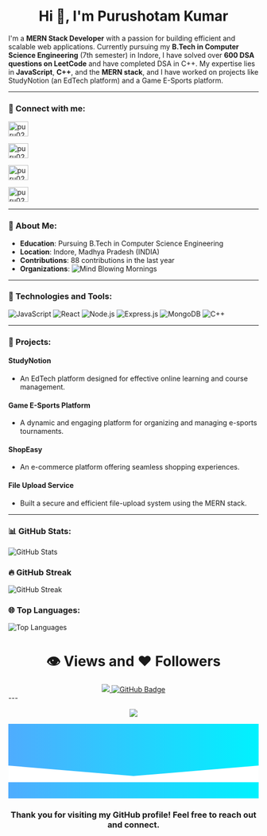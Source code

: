 <h1 align="center">Hi 👋, I'm Purushotam Kumar</h1>

I'm a **MERN Stack Developer** with a passion for building efficient and scalable web applications. Currently pursuing my **B.Tech in Computer Science Engineering** (7th semester) in Indore, I have solved over **600 DSA questions on LeetCode** and have completed DSA in C++. My expertise lies in **JavaScript**, **C++**, and the **MERN stack**, and I have worked on projects like StudyNotion (an EdTech platform) and a Game E-Sports platform.

---

<h3 align="left">🔄 Connect with me:</h3>
<p align="left">
<a href="https://leetcode.com/puru0222/" target="blank"><img align="center" src="https://raw.githubusercontent.com/rahuldkjain/github-profile-readme-generator/master/src/images/icons/Social/leet-code.svg" alt="puru0222" height="30" width="40" /></a>

<a href="https://linkedin.com/in/https://www.linkedin.com/in/puru0222/" target="blank"><img align="center" src="https://raw.githubusercontent.com/rahuldkjain/github-profile-readme-generator/master/src/images/icons/Social/linked-in-alt.svg" alt="puru0222" height="30" width="40" /></a>

<a href="https://twitter.com/puru0222" target="blank"><img align="center" src="https://raw.githubusercontent.com/rahuldkjain/github-profile-readme-generator/master/src/images/icons/Social/twitter.svg" alt="puru0222" height="30" width="40" /></a>

<a href="https://instagram.com/puru0222" target="blank"><img align="center" src="https://raw.githubusercontent.com/rahuldkjain/github-profile-readme-generator/master/src/images/icons/Social/instagram.svg" alt="puru0222" height="30" width="40" /></a>

---

### 🔖 About Me:

- **Education**: Pursuing B.Tech in Computer Science Engineering
- **Location**: Indore, Madhya Pradesh (INDIA)
- **Contributions**: 88 contributions in the last year
- **Organizations**: ![Mind Blowing Mornings](https://github.com/Mind-Blowing-Mornings)

---

### 🔧 Technologies and Tools:

![JavaScript](https://img.shields.io/badge/-JavaScript-f7df1e?logo=javascript&logoColor=black&style=for-the-badge)
![React](https://img.shields.io/badge/-React-61dafb?logo=react&logoColor=black&style=for-the-badge)
![Node.js](https://img.shields.io/badge/-Node.js-339933?logo=node.js&logoColor=white&style=for-the-badge)
![Express.js](https://img.shields.io/badge/-Express.js-000000?logo=express&logoColor=white&style=for-the-badge)
![MongoDB](https://img.shields.io/badge/-MongoDB-47A248?logo=mongodb&logoColor=white&style=for-the-badge)
![C++](https://img.shields.io/badge/-C%2B%2B-00599C?logo=c%2B%2B&logoColor=white&style=for-the-badge)

---

### 🔧 Projects:

#### **StudyNotion**

- An EdTech platform designed for effective online learning and course management.

#### **Game E-Sports Platform**

- A dynamic and engaging platform for organizing and managing e-sports tournaments.

#### **ShopEasy**

- An e-commerce platform offering seamless shopping experiences.

#### **File Upload Service**

- Built a secure and efficient file-upload system using the MERN stack.

---

### 📊 GitHub Stats:

![GitHub Stats](https://github-readme-stats.vercel.app/api?username=Puru0222&show_icons=true&theme=radical)

### 🔥 GitHub Streak

![GitHub Streak](https://github-readme-streak-stats.herokuapp.com/?user=Puru0222&theme=radical)

### 🌐 Top Languages:

![Top Languages](https://github-readme-stats.vercel.app/api/top-langs/?username=Puru0222&layout=compact&theme=radical)

<div align="center">
 <h1>👁️ Views and ❤ Followers</h1>
<a href="https://github.com/Puru0222/github-profile-views-counter">
    <img src="https://komarev.com/ghpvc/?username=Puru0222">
</a>
<a href="https://github.com/Puru0222?tab=followers"><img src="https://img.shields.io/github/followers/Puru0222?label=Followers&style=social" alt="GitHub Badge"></a>
</div>
---
 <p align="center">
  <img  src="https://raw.githubusercontent.com/Trilokia/Trilokia/379277808c61ef204768a61bbc5d25bc7798ccf1/bottom_header.svg">
 </p>

 <div style="background: linear-gradient(to right, #4facfe, #00f2fe); height: 150px;">
    <svg viewBox="0 0 120 28" xmlns="http://www.w3.org/2000/svg">
        <path d="M0 20L60 25L120 20V28H0V20Z" fill="#fff"></path>
    </svg>
</div>

 <h3 align="center">Thank you for visiting my GitHub profile! Feel free to reach out and connect.</h3>
